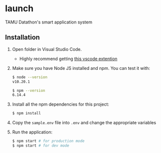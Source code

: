 # launch

TAMU Datathon's smart application system

## Installation
1. Open folder in Visual Studio Code.
    - Highly recommend getting [this vscode extention](https://marketplace.visualstudio.com/items?itemName=dbaeumer.vscode-eslint)
2. Make sure you have Node JS installed and npm. You can test it with:

    ```bash
    $ node --version
    v10.20.1

    $ npm --version
    6.14.4
    ```

3. Install all the npm dependencies for this project:

    ```bash
    $ npm install
    ```

4. Copy the `sample.env` file into `.env` and change the appropriate variables

5. Run the application:
    ```bash
    $ npm start # for production mode
    $ npm start # for dev mode
    ```

